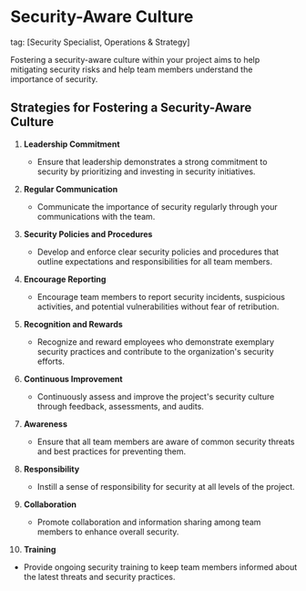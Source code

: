# Security-Aware Culture
tag: [Security Specialist, Operations & Strategy]

Fostering a security-aware culture within your project aims to help mitigating security risks and help team members understand the importance of security.

## Strategies for Fostering a Security-Aware Culture

1. **Leadership Commitment**
   - Ensure that leadership demonstrates a strong commitment to security by prioritizing and investing in security initiatives.

2. **Regular Communication**
   - Communicate the importance of security regularly through your communications with the team.
    
3. **Security Policies and Procedures**
   - Develop and enforce clear security policies and procedures that outline expectations and responsibilities for all team members.

4. **Encourage Reporting**
   - Encourage team members to report security incidents, suspicious activities, and potential vulnerabilities without fear of retribution.

5. **Recognition and Rewards**
   - Recognize and reward employees who demonstrate exemplary security practices and contribute to the organization's security efforts.

6. **Continuous Improvement**
   - Continuously assess and improve the project's security culture through feedback, assessments, and audits.

7. **Awareness**
   - Ensure that all team members are aware of common security threats and best practices for preventing them.

8. **Responsibility**
   - Instill a sense of responsibility for security at all levels of the project.

9. **Collaboration**
   - Promote collaboration and information sharing among team members to enhance overall security.

10. **Training**
   - Provide ongoing security training to keep team members informed about the latest threats and security practices.
